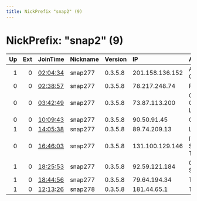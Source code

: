 ```yaml
---
title: NickPrefix "snap2" (9)
---
```


# NickPrefix: "snap2" (9)

|   Up |   Ext | JoinTime                                                                                            | Nickname   | Version   | IP              | AS                                       | CC   |   ORp |   Dirp | OS    | Contact           |   eFamMembers |
|-----:|------:|:----------------------------------------------------------------------------------------------------|:-----------|:----------|:----------------|:-----------------------------------------|:-----|------:|-------:|:------|:------------------|--------------:|
|    1 |     0 | [02:04:34](https://metrics.torproject.org/rs.html#details/80E62B2CBAB41EDF9C26B86A3A3773672C6A9A9D) | snap277    | 0.3.5.8   | 201.158.136.152 | Axtel, S.A.B. de C.V.                    | mx   | 33941 |      0 | Linux | None              |             1 |
|    0 |     0 | [02:38:57](https://metrics.torproject.org/rs.html#details/33D31E7D2445F751B5B4118DD02061C41A69CA77) | snap277    | 0.3.5.8   | 78.217.248.74   | Free SAS                                 | fr   | 40683 |      0 | Linux | None              |             1 |
|    0 |     0 | [03:42:49](https://metrics.torproject.org/rs.html#details/13CCD37A73641331E38FE1BD53E7ED0BFE9BD556) | snap277    | 0.3.5.8   | 73.87.113.200   | Comcast Cable Communications, LLC        | us   | 35449 |      0 | Linux | None              |             1 |
|    0 |     0 | [10:09:43](https://metrics.torproject.org/rs.html#details/C0555AC818151B36B516A51A6EB5162C87D081FA) | snap277    | 0.3.5.8   | 90.50.91.45     | Orange                                   | fr   | 38373 |      0 | Linux | None              |             1 |
|    1 |     0 | [14:05:38](https://metrics.torproject.org/rs.html#details/311CB0A893C7ABF874C92D353342279A81FB7F9C) | snap277    | 0.3.5.8   | 89.74.209.13    | Liberty Global B.V.                      | pl   |  9001 |   9030 | Linux | kgzocha@gmail.com |             1 |
|    0 |     0 | [16:46:03](https://metrics.torproject.org/rs.html#details/FA690C37D614D295FD2F15F40C0E971C81E17344) | snap277    | 0.3.5.8   | 131.100.129.146 | IVeloz Telecom Serv. em Telecomunicacoes | br   | 38161 |      0 | Linux | None              |             1 |
|    1 |     0 | [18:25:53](https://metrics.torproject.org/rs.html#details/225B847ECAA2D299A6717117741F201B300AFD9F) | snap277    | 0.3.5.8   | 92.59.121.184   | Orange Espagne SA                        | es   | 38319 |      0 | Linux | None              |             1 |
|    1 |     0 | [18:44:56](https://metrics.torproject.org/rs.html#details/FE75AE5E711765017B3F90F7398F97A72FA42B5D) | snap277    | 0.3.5.8   | 79.64.194.34    | TalkTalk                                 | gb   | 42743 |      0 | Linux | None              |             1 |
|    1 |     0 | [12:13:26](https://metrics.torproject.org/rs.html#details/B58743B2BE7DC7EBDE43F8E47F96642B0021147D) | snap278    | 0.3.5.8   | 181.44.65.1     | Telecentro S.A.                          | ar   | 40817 |      0 | Linux | None              |             1 |

